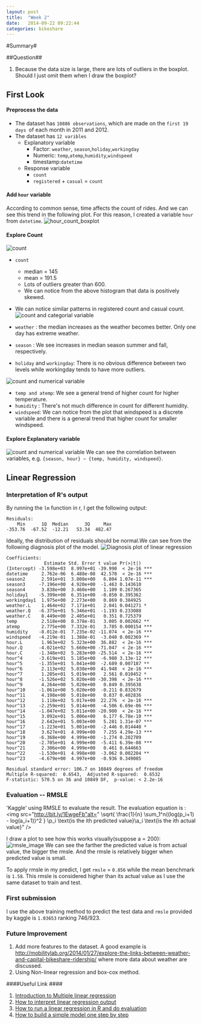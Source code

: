 ```yaml
---
layout: post
title:  "Week 2"
date:   2014-09-22 09:22:44
categories: bikeshare
---
```


#Summary#

##Question##
1. Because the data size is large, there are lots of outliers in the boxplot. Should I just omit them when I draw the boxplot?


## First Look ##
#### Preprocess the data ####
* The dataset has `10886 observations`, which are made on the `first 19 days `of each month in 2011 and 2012.
* The dataset has `12 varibles`
  * Explanatory variable
    * Factor: `weather`, `season`,`holiday`,`workingday`
    * Numeric: `temp`,`atemp`,`humidity`,`windspeed`
    * timestamp:`datetime`
  * Response variable
    * `count`
    * `registered` + `casual` = `count`


#### Add `hour` variable ####
According to common sense, time affects the count of rides. And we can see this trend in the following plot. For this reason, I created a variable `hour` from `datetime`.
![hour_count_boxplot](https://docs.google.com/uc?export=view&id=0B47woKFE0zXeX1hMM0w0Rml1dG8)


#### Explore Count ####
![count](https://docs.google.com/uc?export=view&id=0B47woKFE0zXeLUszYkFpaGM4WGc)

* `count`
  *  median = 145
  *  mean = 191.5
  *  Lots of outliers greater than 600.
  *  We can notice from the above histogram that data is positively skewed.
* We can notice similar patterns in registered count and casual count.
![count and categorial variable](https://docs.google.com/uc?export=view&id=0B47woKFE0zXeYUt3R0hIVE55Rk0)

* `weather` : the median increases as the weather becomes better. Only one day has extreme weather.
* `season` : We see increases in median season summer and fall, respectively.
* `holiday` and `workingday`: There is no obvious difference between two levels while workingday tends to have more outliers.

![count and numerical variable](https://docs.google.com/uc?export=view&id=0B47woKFE0zXeM3FMYlF4V2NIbkU)

* `temp and atemp`: We see a general trend of higher count for higher temperature.
* `humidity` : There's not much difference in count for different humidity.
* `windspeed`: We can notice from the plot that windspeed is a discrete variable and there is a general trend that higher count for smaller windspeed.

#### Explore Explanatory variable ####
![count and numerical variable](https://docs.google.com/uc?export=view&id=0B47woKFE0zXeU09hWjZRek1nWnc)
We can see the correlation between variables, e.g. `{season, hour} ~ {temp, humidity, windspeed}`.

## Linear Regression ##
### Interpretation of R's output
By running the `lm` function in r, I get the following output:
```
Residuals:
    Min      1Q  Median      3Q     Max
-353.76  -67.52  -12.21   53.34  482.47
```
Ideally, the distribution of residuals should be normal.We can see from the following diagnosis plot of the model.
![Diagnosis plot of linear regression](https://docs.google.com/uc?export=view&id=0B47woKFE0zXeTVpDd1NzWk9KWVk)

```
Coefficients:
              Estimate Std. Error t value Pr(>|t|)
(Intercept) -3.598e+03  8.997e+01 -39.990  < 2e-16 ***
datetime     2.762e-06  6.488e-08  42.570  < 2e-16 ***
season2      2.591e+01  3.808e+00   6.804 1.07e-11 ***
season3     -7.196e+00  4.920e+00  -1.463 0.143610
season4      3.838e+00  3.460e+00   1.109 0.267365
holiday1    -5.399e+00  6.351e+00  -0.850 0.395362
workingday1  1.975e+00  2.273e+00   0.869 0.384925
weather.L    1.464e+02  7.171e+01   2.041 0.041271 *  
weather.Q   -6.375e+01  5.346e+01  -1.193 0.233088
weather.C    8.449e+00  2.405e+01   0.351 0.725379
temp         2.518e+00  8.378e-01   3.005 0.002662 **
atemp        2.775e+00  7.332e-01   3.785 0.000154 ***
humidity    -8.012e-01  7.235e-02 -11.074  < 2e-16 ***
windspeed   -4.219e-01  1.388e-01  -3.040 0.002369 **
hour.L       1.963e+02  5.323e+00  36.882  < 2e-16 ***
hour.Q      -4.021e+02  5.660e+00 -71.047  < 2e-16 ***
hour.C      -1.348e+02  5.283e+00 -25.514  < 2e-16 ***
hour^4      -3.619e+01  5.185e+00  -6.980 3.13e-12 ***
hour^5      -1.355e+01  5.041e+00  -2.689 0.007187 **
hour^6       2.113e+02  5.038e+00  41.948  < 2e-16 ***
hour^7       1.285e+01  5.019e+00   2.561 0.010452 *  
hour^8      -1.526e+02  5.020e+00 -30.398  < 2e-16 ***
hour^9       4.264e+00  5.020e+00   0.849 0.395638
hour^10     -1.061e+00  5.020e+00  -0.211 0.832679
hour^11      4.198e+00  5.018e+00   0.837 0.402836
hour^12      1.118e+02  5.017e+00  22.276  < 2e-16 ***
hour^13     -2.259e+01  5.014e+00  -4.506 6.69e-06 ***
hour^14     -1.047e+02  5.011e+00 -20.900  < 2e-16 ***
hour^15      3.092e+01  5.006e+00   6.177 6.78e-10 ***
hour^16      2.642e+01  5.003e+00   5.281 1.31e-07 ***
hour^17     -1.223e+01  5.001e+00  -2.446 0.014448 *  
hour^18      3.627e+01  4.999e+00   7.255 4.29e-13 ***
hour^19     -6.368e+00  4.999e+00  -1.274 0.202709
hour^20     -2.705e+01  4.999e+00  -5.411 6.39e-08 ***
hour^21      2.306e+00  4.999e+00   0.461 0.644663
hour^22     -1.530e+01  4.998e+00  -3.062 0.002204 **
hour^23     -4.679e+00  4.997e+00  -0.936 0.349085
```

```
Residual standard error: 106.7 on 10849 degrees of freedom
Multiple R-squared:  0.6543,  Adjusted R-squared:  0.6532
F-statistic: 570.5 on 36 and 10849 DF,  p-value: < 2.2e-16
```

### Evaluation -- RMSLE ###
'Kaggle' using RMSLE to evaluate the result. The evaluation equation is :
<img src="http://bit.ly/1EwgeFb"alt=" \sqrt{ \frac{1}{n} \sum_1^n((log(p_i+1) - log(a_i+1))^2 } \\p_i \text{is the ith predicted value}\\a_i \text{is the ith actual value}" />

I draw a plot to see how this works visually(suppose a = 200):
![rmsle_image](https://docs.google.com/uc?export=view&id=0B47woKFE0zXeZFFJUHFiNE9DYW8)
We can see the farther the predicted value is from actual value, the bigger the rmsle. And the rmsle is relatively bigger when predicted value is small.

To apply rmsle in my predict, I get `rmsle` = `0.856` while the mean benchmark is `1.58`. This rmsle is considered higher than its actual value as I use the same dataset to train and test.

### First submission ###
I use the above training method to predict the test data and `rmsle` provided by kaggle is `1.03653` ranking 746/923.


### Future Improvement ###
1. Add more features to the dataset. A good example is http://mobilitylab.org/2014/01/27/explore-the-links-between-weather-and-capital-bikeshare-ridership/ where more data about weather are discussed.
2. Using Non-linear regression and box-cox method.

####Useful Link ####
1. [Introduction to Multiple linear regression](http://dept.stat.lsa.umich.edu/~kshedden/Courses/Stat401/Notes/401-multreg.pdf)
1. [How to interpret linear regression output](http://dss.princeton.edu/online_help/analysis/interpreting_regression.htm)
2. [How to run a linear regression in R and do evaluation](http://brandonharris.io/kaggle-bike-sharing/)
3. [How to build a simple model one step by step](http://brandonharris.io/kaggle-bike-sharing/)
